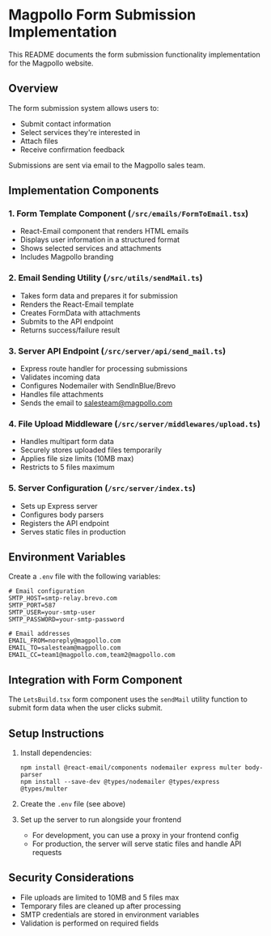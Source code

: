 # Magpollo Form Submission Implementation

This README documents the form submission functionality implementation for the Magpollo website.

## Overview

The form submission system allows users to:
- Submit contact information
- Select services they're interested in
- Attach files
- Receive confirmation feedback

Submissions are sent via email to the Magpollo sales team.

## Implementation Components

### 1. Form Template Component (`/src/emails/FormToEmail.tsx`)

- React-Email component that renders HTML emails
- Displays user information in a structured format
- Shows selected services and attachments
- Includes Magpollo branding

### 2. Email Sending Utility (`/src/utils/sendMail.ts`)

- Takes form data and prepares it for submission
- Renders the React-Email template
- Creates FormData with attachments
- Submits to the API endpoint
- Returns success/failure result

### 3. Server API Endpoint (`/src/server/api/send_mail.ts`)

- Express route handler for processing submissions
- Validates incoming data
- Configures Nodemailer with SendInBlue/Brevo
- Handles file attachments
- Sends the email to salesteam@magpollo.com

### 4. File Upload Middleware (`/src/server/middlewares/upload.ts`)

- Handles multipart form data
- Securely stores uploaded files temporarily
- Applies file size limits (10MB max)
- Restricts to 5 files maximum

### 5. Server Configuration (`/src/server/index.ts`)

- Sets up Express server
- Configures body parsers
- Registers the API endpoint
- Serves static files in production

## Environment Variables

Create a `.env` file with the following variables:

```
# Email configuration
SMTP_HOST=smtp-relay.brevo.com
SMTP_PORT=587
SMTP_USER=your-smtp-user
SMTP_PASSWORD=your-smtp-password

# Email addresses
EMAIL_FROM=noreply@magpollo.com
EMAIL_TO=salesteam@magpollo.com
EMAIL_CC=team1@magpollo.com,team2@magpollo.com
```

## Integration with Form Component

The `LetsBuild.tsx` form component uses the `sendMail` utility function to submit form data when the user clicks submit.

## Setup Instructions

1. Install dependencies:
   ```
   npm install @react-email/components nodemailer express multer body-parser
   npm install --save-dev @types/nodemailer @types/express @types/multer
   ```

2. Create the `.env` file (see above)

3. Set up the server to run alongside your frontend
   - For development, you can use a proxy in your frontend config
   - For production, the server will serve static files and handle API requests

## Security Considerations

- File uploads are limited to 10MB and 5 files max
- Temporary files are cleaned up after processing
- SMTP credentials are stored in environment variables
- Validation is performed on required fields 